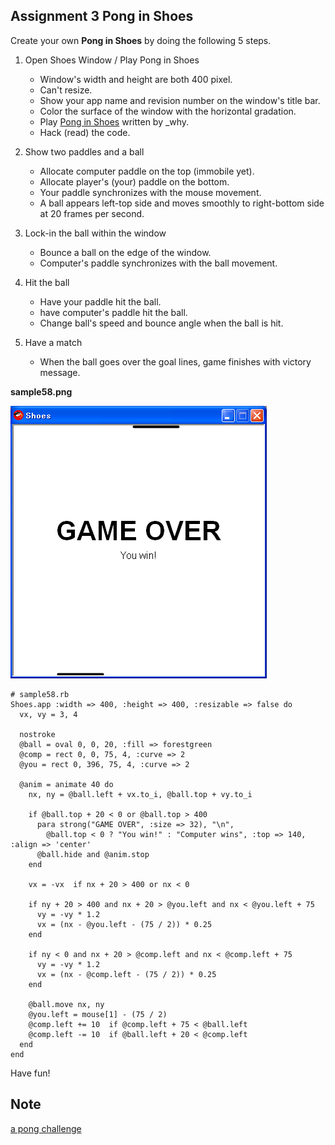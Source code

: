 Assignment 3 Pong in Shoes
--------------------------

Create your own **Pong in Shoes** by doing the following 5 steps.

1. Open Shoes Window / Play Pong in Shoes
	+ Window's width and height are both 400 pixel.
	+ Can't resize.
	+ Show your app name and revision number on the window's title bar.
	+ Color the surface of the window with the horizontal gradation.
	+ Play [Pong in Shoes](http://gist.github.com/26431) written by \_why.
	+ Hack (read) the code.

2. Show two paddles and a ball
	+ Allocate computer paddle on the top (immobile yet).
	+ Allocate player's (your) paddle on the bottom.
	+ Your paddle synchronizes with the mouse movement.
	+ A ball appears left-top side and moves smoothly to right-bottom side at 20 frames per second.

3. Lock-in the ball within the window
	+ Bounce a ball on the edge of the window.
	+ Computer's paddle synchronizes with the ball movement.

4. Hit the ball
	+ Have your paddle hit the ball.
	+ have computer's paddle hit the ball.
	+ Change ball's speed and bounce angle when the ball is hit.

5. Have a match

	+ When the ball goes over the goal lines, game finishes with victory message.

**sample58.png**

![sample58.png](http://github.com/ashbb/shoes_tutorial_html/raw/master/images/sample58.png)

	# sample58.rb
	Shoes.app :width => 400, :height => 400, :resizable => false do
	  vx, vy = 3, 4
	  
	  nostroke
	  @ball = oval 0, 0, 20, :fill => forestgreen
	  @comp = rect 0, 0, 75, 4, :curve => 2
	  @you = rect 0, 396, 75, 4, :curve => 2
	 
	  @anim = animate 40 do
	    nx, ny = @ball.left + vx.to_i, @ball.top + vy.to_i
	    
	    if @ball.top + 20 < 0 or @ball.top > 400
	      para strong("GAME OVER", :size => 32), "\n",
	        @ball.top < 0 ? "You win!" : "Computer wins", :top => 140, :align => 'center'
	      @ball.hide and @anim.stop
	    end
	     
	    vx = -vx  if nx + 20 > 400 or nx < 0
	    
	    if ny + 20 > 400 and nx + 20 > @you.left and nx < @you.left + 75
	      vy = -vy * 1.2
	      vx = (nx - @you.left - (75 / 2)) * 0.25
	    end
	    
	    if ny < 0 and nx + 20 > @comp.left and nx < @comp.left + 75
	      vy = -vy * 1.2
	      vx = (nx - @comp.left - (75 / 2)) * 0.25
	    end
	    
	    @ball.move nx, ny
	    @you.left = mouse[1] - (75 / 2)
	    @comp.left += 10  if @comp.left + 75 < @ball.left
	    @comp.left -= 10  if @ball.left + 20 < @comp.left
	  end
	end


Have fun!

Note
----
[a pong challenge](http://www.mail-archive.com/shoes@code.whytheluckystiff.net/msg02520.html)

